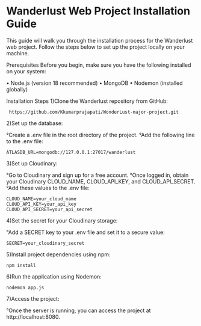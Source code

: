 # Wanderlust Web Project Installation Guide

This guide will walk you through the installation process for the Wanderlust web project. Follow the steps below to set up the project locally on your machine.

Prerequisites
Before you begin, make sure you have the following installed on your system:

   • Node.js (version 18 recommended)
   • MongoDB
   • Nodemon (installed globally)

Installation Steps
1)Clone the Wanderlust repository from GitHub:

     https://github.com/Kkumarprajapati/WonderLust-major-project.git

2)Set up the database:

 °Create a .env file in the root directory of the project.
 °Add the following line to the .env file:

    ATLASDB_URL=mongodb://127.0.0.1:27017/wanderlust

3)Set up Cloudinary:

 °Go to Cloudinary and sign up for a free account.
 °Once logged in, obtain your Cloudinary CLOUD_NAME, CLOUD_API_KEY, and CLOUD_API_SECRET.
 °Add these values to the .env file:

    CLOUD_NAME=your_cloud_name
    CLOUD_API_KEY=your_api_key
    CLOUD_API_SECRET=your_api_secret

4)Set the secret for your Cloudinary storage:

 °Add a SECRET key to your .env file and set it to a secure value:

    SECRET=your_cloudinary_secret

5)Install project dependencies using npm:

    npm install

6)Run the application using Nodemon:

    nodemon app.js

7)Access the project:

   °Once the server is running, you can access the project at http://localhost:8080.
